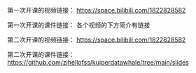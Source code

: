 第一次开课的视频链接：
https://space.bilibili.com/1822828582

第一次开课的课件链接：
各个视频的下方简介有链接


第二次开课的视频链接：
https://space.bilibili.com/1822828582

第二次开课的课件链接：
https://github.com/zjhellofss/kuiperdatawhale/tree/main/slides